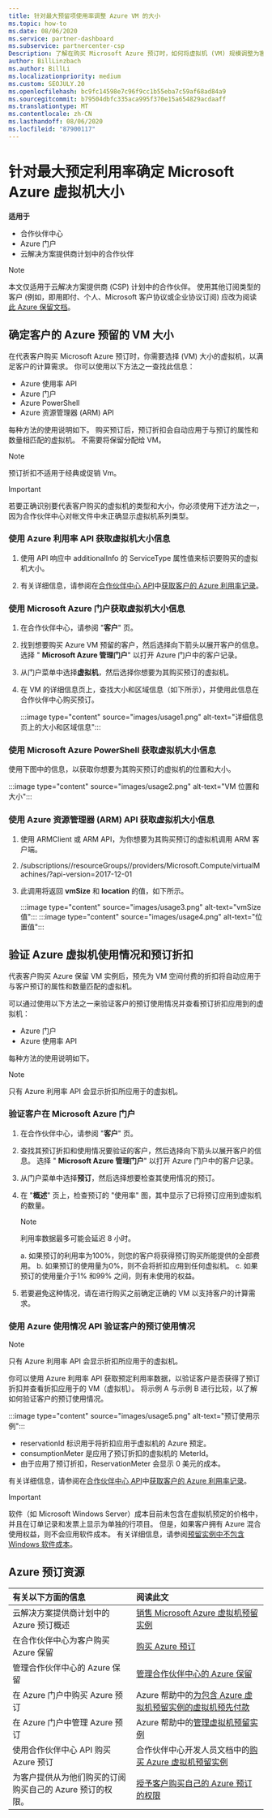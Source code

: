 ```yaml
---
title: 针对最大预留项使用率调整 Azure VM 的大小
ms.topic: how-to
ms.date: 08/06/2020
ms.service: partner-dashboard
ms.subservice: partnercenter-csp
Description: 了解在购买 Microsoft Azure 预订时，如何将虚拟机 (VM) 规模调整为客户的计算需求。
author: BillLinzbach
ms.author: BillLi
ms.localizationpriority: medium
ms.custom: SEOJULY.20
ms.openlocfilehash: bc9fc14598e7c96f9cc1b55eba7c59af68ad84a9
ms.sourcegitcommit: b79504dbfc335aca995f370e15a654829acdaaff
ms.translationtype: MT
ms.contentlocale: zh-CN
ms.lasthandoff: 08/06/2020
ms.locfileid: "87900117"
---
```

# <a name="microsoft-azure-vm-sizing-for-maximum-reservation-usage"></a>针对最大预定利用率确定 Microsoft Azure 虚拟机大小

**适用于**

- 合作伙伴中心
- Azure 门户
- 云解决方案提供商计划中的合作伙伴
 
> [!NOTE]
> 本文仅适用于云解决方案提供商 (CSP) 计划中的合作伙伴。 使用其他订阅类型的客户 (例如，即用即付、个人、Microsoft 客户协议或企业协议订阅) 应改为阅读[此 Azure 保留文档](https://docs.microsoft.com/azure/cost-management-billing/reservations)。

## <a name="determine-the-vm-size-for-a-customers-azure-reservation"></a>确定客户的 Azure 预留的 VM 大小

在代表客户购买 Microsoft Azure 预订时，你需要选择 (VM) 大小的虚拟机，以满足客户的计算需求。 你可以使用以下方法之一查找此信息：

- Azure 使用率 API
- Azure 门户
- Azure PowerShell
- Azure 资源管理器 (ARM) API

每种方法的使用说明如下。 购买预订后，预订折扣会自动应用于与预订的属性和数量相匹配的虚拟机。 不需要将保留分配给 VM。

>[!NOTE]
>预订折扣不适用于经典或促销 Vm。

>[!IMPORTANT]
>若要正确识别要代表客户购买的虚拟机的类型和大小，你必须使用下述方法之一，因为合作伙伴中心对帐文件中未正确显示虚拟机系列类型。

### <a name="get-vm-sizing-information-using-the-azure-utilization-api"></a>使用 Azure 利用率 API 获取虚拟机大小信息

1. 使用 API 响应中 additionalInfo 的 ServiceType 属性值来标识要购买的虚拟机大小。

2. 有关详细信息，请参阅在[合作伙伴中心 API](https://docs.microsoft.com/partner-center/develop/)中[获取客户的 Azure 利用率记录](https://docs.microsoft.com/partner-center/develop/get-a-customer-s-utilization-record-for-azure)。

### <a name="get-vm-sizing-information-using-the-microsoft-azure-portal"></a>使用 Microsoft Azure 门户获取虚拟机大小信息

1. 在合作伙伴中心，请参阅 "**客户**" 页。

2. 找到想要购买 Azure VM 预留的客户，然后选择向下箭头以展开客户的信息。 选择 " **Microsoft Azure 管理门户**" 以打开 Azure 门户中的客户记录。

3. 从门户菜单中选择**虚拟机**，然后选择你想要为其购买预订的虚拟机。

4. 在 VM 的详细信息页上，查找大小和区域信息（如下所示），并使用此信息在合作伙伴中心购买预订。  

   :::image type="content" source="images/usage1.png" alt-text="详细信息页上的大小和区域信息":::

### <a name="get-vm-sizing-information-using-microsoft-azure-powershell"></a>使用 Microsoft Azure PowerShell 获取虚拟机大小信息

使用下图中的信息，以获取你想要为其购买预订的虚拟机的位置和大小。 

:::image type="content" source="images/usage2.png" alt-text="VM 位置和大小":::

### <a name="get-vm-sizing-information-using-the-azure-resource-manager-arm-api"></a>使用 Azure 资源管理器 (ARM) API 获取虚拟机大小信息

1. 使用 ARMClient 或 ARM API，为你想要为其购买预订的虚拟机调用 ARM 客户端。

2. /subscriptions/<Subscription ID>/resourceGroups/<Resource group name>/providers/Microsoft.Compute/virtualMachines/<VM Instance Name>?api-version=2017-12-01

3. 此调用将返回 **vmSize** 和 **location** 的值，如下所示。

    :::image type="content" source="images/usage3.png" alt-text="vmSize 值":::
    :::image type="content" source="images/usage4.png" alt-text="位置值":::

## <a name="verify-azure-vm-usage-and-reservation-discount"></a>验证 Azure 虚拟机使用情况和预订折扣

代表客户购买 Azure 保留 VM 实例后，预先为 VM 空间付费的折扣将自动应用于与客户预订的属性和数量匹配的虚拟机。

可以通过使用以下方法之一来验证客户的预订使用情况并查看预订折扣应用到的虚拟机：

- Azure 门户
- Azure 使用率 API

每种方法的使用说明如下。

>[!NOTE]
>只有 Azure 利用率 API 会显示折扣所应用于的虚拟机。  

### <a name="verify-the-customers-reservation-usage-in-the-microsoft-azure-portal"></a>验证客户在 Microsoft Azure 门户

1. 在合作伙伴中心，请参阅 "**客户**" 页。

2. 查找其预订折扣和使用情况要验证的客户，然后选择向下箭头以展开客户的信息。 选择 " **Microsoft Azure 管理门户**" 以打开 Azure 门户中的客户记录。
3. 从门户菜单中选择**预订**，然后选择想要检查其使用情况的预订。
4. 在 "**概述**" 页上，检查预订的 "使用率" 图，其中显示了已将预订应用到虚拟机的数量。

    >[!NOTE]
    >利用率数据最多可能会延迟 8 小时。

    a. 如果预订的利用率为100%，则您的客户将获得预订购买所能提供的全部费用。
    b. 如果预订的使用量为0%，则不会将折扣应用到任何虚拟机。
    c. 如果预订的使用量介于1% 和99% 之间，则有未使用的权益。

5. 若要避免这种情况，请在进行购买之前确定正确的 VM 以支持客户的计算需求。

### <a name="verify-the-customers-reservation-usage-with-the-azure-utilization-api"></a>使用 Azure 使用情况 API 验证客户的预订使用情况

>[!NOTE]
>只有 Azure 利用率 API 会显示折扣所应用于的虚拟机。  

你可以使用 Azure 利用率 API 获取预定利用率数据，以验证客户是否获得了预订折扣并查看折扣应用于的 VM（虚拟机）。 将示例 A 与示例 B 进行比较，以了解如何验证客户的预订使用情况。

:::image type="content" source="images/usage5.png" alt-text="预订使用示例":::

- reservationId 标识用于将折扣应用于虚拟机的 Azure 预定。
- consumptionMeter 是应用了预订折扣的虚拟机的 MeterId。
- 由于应用了预订折扣，ReservationMeter 会显示 0 美元的成本。

有关详细信息，请参阅在[合作伙伴中心 API](https://docs.microsoft.com/partner-center/develop/)中[获取客户的 Azure 利用率记录](https://docs.microsoft.com/partner-center/develop/get-a-customer-s-utilization-record-for-azure)。

>[!IMPORTANT]
>软件（如 Microsoft Windows Server）成本目前未包含在虚拟机预定的价格中，并且在订单记录和发票上显示为单独的行项目。 但是，如果客户拥有 Azure 混合使用权益，则不会应用软件成本。 有关详细信息，请参阅[预留实例中不包含 Windows 软件成本](https://docs.microsoft.com/azure/billing/billing-reserved-instance-windows-software-costs)。  

## <a name="azure-reservations-resources"></a>Azure 预订资源

|**有关以下方面的信息**   |**阅读此文**    |
|:-----------------------------|:-----------------|
|云解决方案提供商计划中的 Azure 预订概述  | [销售 Microsoft Azure 虚拟机预留实例](azure-reservations.md)
|在合作伙伴中心为客户购买 Azure 保留   | [购买 Azure 预订](azure-reservations-buying.md)
|管理合作伙伴中心的 Azure 保留 | [管理合作伙伴中心的 Azure 保留](azure-reservations-manage.md)
|在 Azure 门户中购买 Azure 预订 | Azure 帮助中的[为包含 Azure 虚拟机预留实例的虚拟机预先付款](https://docs.microsoft.com/azure/virtual-machines/windows/prepay-reserved-vm-instances) |
|在 Azure 门户中管理 Azure 预订   | Azure 帮助中的[管理虚拟机预留实例](https://docs.microsoft.com/azure/billing/billing-manage-reserved-vm-instance)  |
|使用合作伙伴中心 API 购买 Azure 预订 | 合作伙伴中心开发人员文档中的[购买 Azure 虚拟机预留实例](https://docs.microsoft.com/partner-center/develop/purchase-azure-reservations)   |
|为客户提供从为他们购买的订阅购买自己的 Azure 预订的权限。 | [授予客户购买自己的 Azure 预订的权限](give-customers-permission.md)   |
